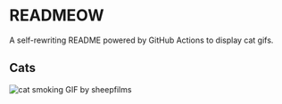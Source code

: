 # READMEOW

A self-rewriting README powered by GitHub Actions to display cat gifs.

## Cats

![cat smoking GIF by sheepfilms](https://media4.giphy.com/media/l0ExdMHUDKteztyfe/200.gif?cid=9acd02dat9ul5yiov26u59uqadlv3valoym1vm35d6bub7qn&ep=v1_gifs_search&rid=200.gif&ct=g)
